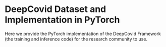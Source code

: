 # DeepCovid Dataset and Implementation in PyTorch

Here we provide the PyTorch implementation of the DeepCovid Framework (the training and inference code) for the research community to use.
